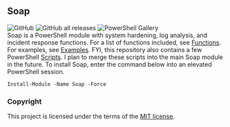 ## Soap
![GitHub](https://img.shields.io/github/license/cyberphor/Soap?label=License) ![GitHub all releases](https://img.shields.io/github/downloads/cyberphor/Soap/total?color=Green&label=GitHub%20Downloads) ![PowerShell Gallery](https://img.shields.io/powershellgallery/dt/Soap?color=Green&label=PowerShell%20Gallery%20Downloads)  
Soap is a PowerShell module with system hardening, log analysis, and incident response functions. For a list of functions included, see [Functions](/Docs/Functions.md). For examples, see [Examples](/Docs/Examples.md). FYI, this repository also contains a few PowerShell [Scripts](/Scripts/). I plan to merge these scripts into the main Soap module in the future. To install Soap, enter the command below into an elevated PowerShell session.

```pwsh
Install-Module -Name Soap -Force
```

### Copyright
This project is licensed under the terms of the [MIT license](/LICENSE).
